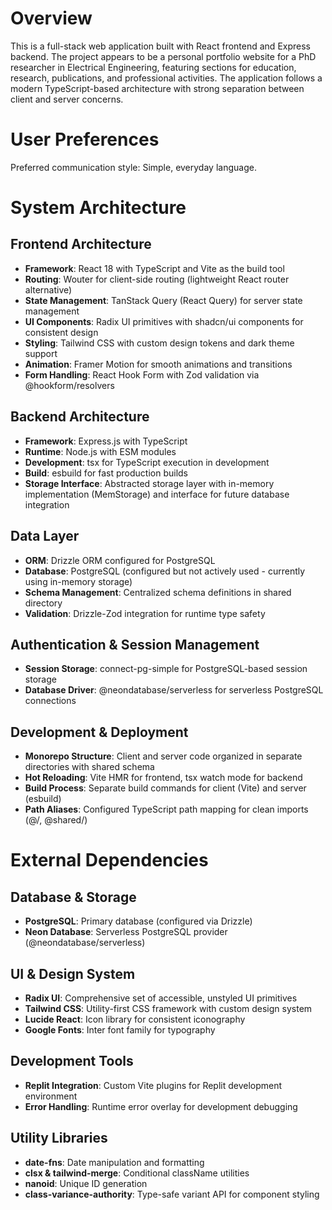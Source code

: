 # Overview

This is a full-stack web application built with React frontend and Express backend. The project appears to be a personal portfolio website for a PhD researcher in Electrical Engineering, featuring sections for education, research, publications, and professional activities. The application follows a modern TypeScript-based architecture with strong separation between client and server concerns.

# User Preferences

Preferred communication style: Simple, everyday language.

# System Architecture

## Frontend Architecture
- **Framework**: React 18 with TypeScript and Vite as the build tool
- **Routing**: Wouter for client-side routing (lightweight React router alternative)
- **State Management**: TanStack Query (React Query) for server state management
- **UI Components**: Radix UI primitives with shadcn/ui components for consistent design
- **Styling**: Tailwind CSS with custom design tokens and dark theme support
- **Animation**: Framer Motion for smooth animations and transitions
- **Form Handling**: React Hook Form with Zod validation via @hookform/resolvers

## Backend Architecture
- **Framework**: Express.js with TypeScript
- **Runtime**: Node.js with ESM modules
- **Development**: tsx for TypeScript execution in development
- **Build**: esbuild for fast production builds
- **Storage Interface**: Abstracted storage layer with in-memory implementation (MemStorage) and interface for future database integration

## Data Layer
- **ORM**: Drizzle ORM configured for PostgreSQL
- **Database**: PostgreSQL (configured but not actively used - currently using in-memory storage)
- **Schema Management**: Centralized schema definitions in shared directory
- **Validation**: Drizzle-Zod integration for runtime type safety

## Authentication & Session Management
- **Session Storage**: connect-pg-simple for PostgreSQL-based session storage
- **Database Driver**: @neondatabase/serverless for serverless PostgreSQL connections

## Development & Deployment
- **Monorepo Structure**: Client and server code organized in separate directories with shared schema
- **Hot Reloading**: Vite HMR for frontend, tsx watch mode for backend
- **Build Process**: Separate build commands for client (Vite) and server (esbuild)
- **Path Aliases**: Configured TypeScript path mapping for clean imports (@/, @shared/)

# External Dependencies

## Database & Storage
- **PostgreSQL**: Primary database (configured via Drizzle)
- **Neon Database**: Serverless PostgreSQL provider (@neondatabase/serverless)

## UI & Design System
- **Radix UI**: Comprehensive set of accessible, unstyled UI primitives
- **Tailwind CSS**: Utility-first CSS framework with custom design system
- **Lucide React**: Icon library for consistent iconography
- **Google Fonts**: Inter font family for typography

## Development Tools
- **Replit Integration**: Custom Vite plugins for Replit development environment
- **Error Handling**: Runtime error overlay for development debugging

## Utility Libraries
- **date-fns**: Date manipulation and formatting
- **clsx & tailwind-merge**: Conditional className utilities
- **nanoid**: Unique ID generation
- **class-variance-authority**: Type-safe variant API for component styling